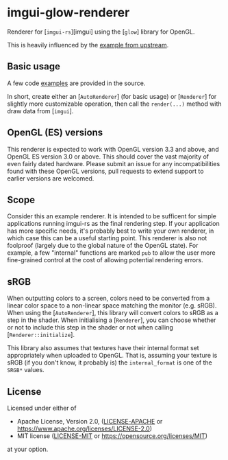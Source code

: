 # imgui-glow-renderer

Renderer for [`imgui-rs`][imgui] using the [`glow`] library for OpenGL.

This is heavily influenced by the [example from upstream](https://github.com/ocornut/imgui/blob/fe245914114588f272b0924538fdd43f6c127a26/backends/imgui_impl_opengl3.cpp).

## Basic usage

A few code [examples](https://github.com/imgui-rs/imgui-glow-renderer/tree/main/examples)
are provided in the source.

In short, create either an [`AutoRenderer`] (for basic usage) or [`Renderer`]
for slightly more customizable operation, then call the `render(...)`
method with draw data from [`imgui`].

## OpenGL (ES) versions

This renderer is expected to work with OpenGL version 3.3 and above, and
OpenGL ES version 3.0 or above. This should cover the vast majority of even
fairly dated hardware. Please submit an issue for any incompatibilities
found with these OpenGL versions, pull requests to extend support to earlier
versions are welcomed.

## Scope

Consider this an example renderer. It is intended to be sufficent for simple
applications running imgui-rs as the final rendering step. If your application
has more specific needs, it's probably best to write your own renderer, in
which case this can be a useful starting point. This renderer is also not
foolproof (largely due to the global nature of the OpenGL state). For example,
a few "internal" functions are marked `pub` to allow the user more
fine-grained control at the cost of allowing potential rendering errors.

## sRGB

When outputting colors to a screen, colors need to be converted from a
linear color space to a non-linear space matching the monitor (e.g. sRGB).
When using the [`AutoRenderer`], this library will convert colors to sRGB
as a step in the shader. When initialising a [`Renderer`], you can choose
whether or not to include this step in the shader or not when calling
[`Renderer::initialize`].

This library also assumes that textures have their internal format
set appropriately when uploaded to OpenGL. That is, assuming your texture
is sRGB (if you don't know, it probably is) the `internal_format` is
one of the `SRGB*` values.

## License

Licensed under either of

- Apache License, Version 2.0, ([LICENSE-APACHE](LICENSE-APACHE) or https://www.apache.org/licenses/LICENSE-2.0)
- MIT license ([LICENSE-MIT](LICENSE-MIT) or https://opensource.org/licenses/MIT)

at your option.